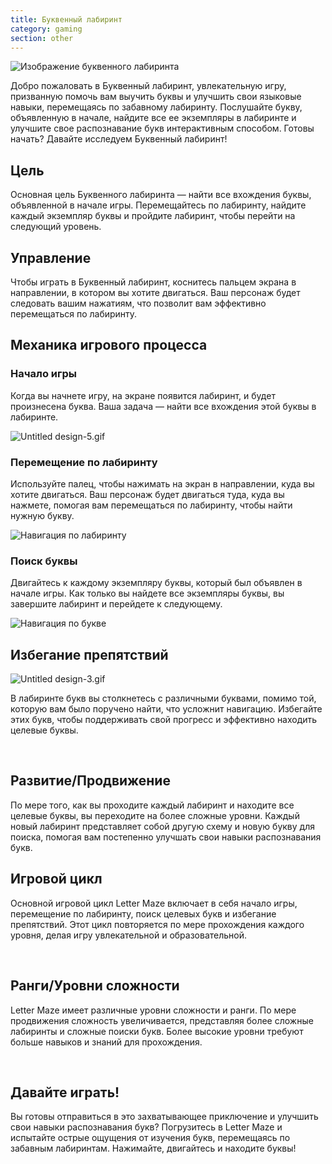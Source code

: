 ```yaml
---
title: Буквенный лабиринт
category: gaming
section: other
---
```

![Изображение буквенного лабиринта](https://help.Studycat.com/hc/article_attachments/34917832623897)

Добро пожаловать в Буквенный лабиринт, увлекательную игру, призванную помочь вам выучить буквы и улучшить свои языковые навыки, перемещаясь по забавному лабиринту. Послушайте букву, объявленную в начале, найдите все ее экземпляры в лабиринте и улучшите свое распознавание букв интерактивным способом. Готовы начать? Давайте исследуем Буквенный лабиринт!

## Цель

Основная цель Буквенного лабиринта — найти все вхождения буквы, объявленной в начале игры. Перемещайтесь по лабиринту, найдите каждый экземпляр буквы и пройдите лабиринт, чтобы перейти на следующий уровень.

## Управление

Чтобы играть в Буквенный лабиринт, коснитесь пальцем экрана в направлении, в котором вы хотите двигаться. Ваш персонаж будет следовать вашим нажатиям, что позволит вам эффективно перемещаться по лабиринту.

## Механика игрового процесса

### Начало игры

Когда вы начнете игру, на экране появится лабиринт, и будет произнесена буква. Ваша задача — найти все вхождения этой буквы в лабиринте.

![Untitled design-5.gif](https://help.Studycat.com/hc/article_attachments/35079949007769)

### Перемещение по лабиринту

Используйте палец, чтобы нажимать на экран в направлении, куда вы хотите двигаться. Ваш персонаж будет двигаться туда, куда вы нажмете, помогая вам перемещаться по лабиринту, чтобы найти нужную букву.

![Навигация по лабиринту](https://help.Studycat.com/hc/article_attachments/34917832629785)

### Поиск буквы

Двигайтесь к каждому экземпляру буквы, который был объявлен в начале игры. Как только вы найдете все экземпляры буквы, вы завершите лабиринт и перейдете к следующему.

![Навигация по букве](https://help.Studycat.com/hc/article_attachments/34917832631321)

## Избегание препятствий

![Untitled design-3.gif](https://help.Studycat.com/hc/article_attachments/35076983481369)

В лабиринте букв вы столкнетесь с различными буквами, помимо той, которую вам было поручено найти, что усложнит навигацию. Избегайте этих букв, чтобы поддерживать свой прогресс и эффективно находить целевые буквы.

 

## Развитие/Продвижение

По мере того, как вы проходите каждый лабиринт и находите все целевые буквы, вы переходите на более сложные уровни. Каждый новый лабиринт представляет собой другую схему и новую букву для поиска, помогая вам постепенно улучшать свои навыки распознавания букв.

## Игровой цикл

Основной игровой цикл Letter Maze включает в себя начало игры, перемещение по лабиринту, поиск целевых букв и избегание препятствий. Этот цикл повторяется по мере прохождения каждого уровня, делая игру увлекательной и образовательной.

 

## Ранги/Уровни сложности

Letter Maze имеет различные уровни сложности и ранги. По мере продвижения сложность увеличивается, представляя более сложные лабиринты и сложные поиски букв. Более высокие уровни требуют больше навыков и знаний для прохождения.

 

## Давайте играть!

Вы готовы отправиться в это захватывающее приключение и улучшить свои навыки распознавания букв? Погрузитесь в Letter Maze и испытайте острые ощущения от изучения букв, перемещаясь по забавным лабиринтам. Нажимайте, двигайтесь и находите буквы!